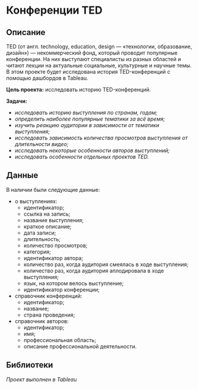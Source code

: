 # Конференции TED


## Описание
TED (от англ. technology, education, design — «технологии, образование, дизайн») — некоммерческий фонд, который проводит популярные конференции. На них выступают специалисты из разных областей и читают лекции на актуальные социальные, культурные и научные темы. В этом проекте будет исследована история TED-конференций с помощью дашбордов в Tableau.


**Цель проекта:** исследовать историю TED-конференций.

**Задачи:** 

- *исследовать историю выступления по странам, годам;*
- *определить наиболее популярные тематики за всё время;*
- *изучить реакцию аудитории в зависимости от тематики выступления;*
- *исследовать зависимость количества просмотров выступления от длительности видео;*
- *исследовать некоторые особенности авторов выступлений;*
- *исследовать особенности отдельных проектов TED.*

## Данные

В наличии были следующие данные:

- о выступлениях:
  - идентификатор;
  - ссылка на запись;
  - название выступления;
  - краткое описание;
  - дата записи;
  - длительность;
  - количество просмотров;
  - категория;
  - идентификатор автора;
  - количество раз, когда аудитория смеялась в ходе выступления;
  - количество раз, когда аудитория аплодировала в ходе выступления;
  - язык, на котором велось выступление;
  - идентификатор конференции;
- справочник конференций:
  - идентификатор;
  - название;
  - страна проведения;
- справочник авторов:
  - идентификатор;
  - имя;
  - профессиональная область;
  - описание профессиональной деятельности.


## Библиотеки
*Проект выполнен в Tableau*








